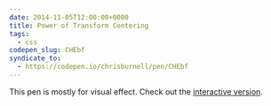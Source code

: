 ```yaml
---
date: 2014-11-05T12:00:00+0000
title: Power of Transform Centering
tags:
  - css
codepen_slug: CHEbf
syndicate_to:
  - https://codepen.io/chrisburnell/pen/CHEbf
---
```


<c-codepen slug="{{ codepen_slug }}" tabfree="true" height="500px"></c-codepen>

This pen is mostly for visual effect. Check out the [interactive version](/code/transform-centering-interactive/).
